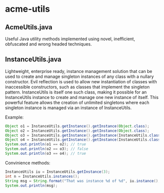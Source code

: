 acme-utils
==========

AcmeUtils.java
--------------

Useful Java utility methods implemented using novel, inefficient, obfuscated and wrong headed techniques.

InstanceUtils.java
------------------

Lightweight, enterprise ready, instance management solution that can be used to create and manage singleton instances of any class with a nullary constructor. Evil reflection is used to allow new instantiation of classes with inaccessible constructors, such as classes that implement the singleton pattern. InstanceUtils is itself one such class, making it possible for an InstanceUtils instance to create and manage one new instance of itself. This powerful feature allows the creation of unlimited singletons where each singleton instance is managed via an instance of InstanceUtils.

Example:

```java
Object o1 = InstanceUtils.getInstance().getInstance(Object.class);
Object o2 = InstanceUtils.getInstance().getInstance(Object.class);
Object o3 = InstanceUtils.getInstance().getInstance(InstanceUtils.class).getInstance(Object.class);
Object o4 = InstanceUtils.getInstance().getInstance(InstanceUtils.class).getInstance(Object.class);
System.out.println(o1 == o2); // true
System.out.println(o2 == o3); // false
System.out.println(o3 == o4); // true
```

Convinience methods:

```java
InstanceUtils iu = InstanceUtils.getInstance(3);
int n = InstanceUtils.instances();
String msg = String.format("That was instance %d of %d", iu.instance(), n);
System.out.println(msg);
```